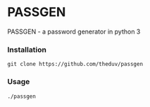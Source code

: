 # PASSGEN

PASSGEN - a password generator in python 3

### Installation

`git clone https://github.com/theduv/passgen`

### Usage

`./passgen`

